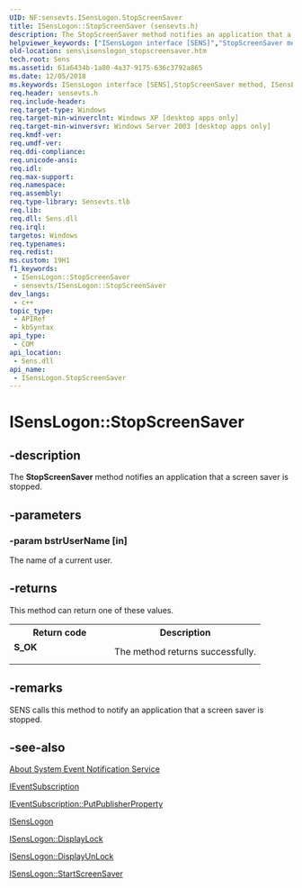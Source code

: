 ```yaml
---
UID: NF:sensevts.ISensLogon.StopScreenSaver
title: ISensLogon::StopScreenSaver (sensevts.h)
description: The StopScreenSaver method notifies an application that a screen saver is stopped.
helpviewer_keywords: ["ISensLogon interface [SENS]","StopScreenSaver method","ISensLogon.StopScreenSaver","ISensLogon::StopScreenSaver","StopScreenSaver","StopScreenSaver method [SENS]","StopScreenSaver method [SENS]","ISensLogon interface","_zaw_isenslogon_stopscreensaver","sens.isenslogon_stopscreensaver","sensevts/ISensLogon::StopScreenSaver","syncmgr.isenslogon_stopscreensaver"]
old-location: sens\isenslogon_stopscreensaver.htm
tech.root: Sens
ms.assetid: 61a6434b-1a80-4a37-9175-636c3792a865
ms.date: 12/05/2018
ms.keywords: ISensLogon interface [SENS],StopScreenSaver method, ISensLogon.StopScreenSaver, ISensLogon::StopScreenSaver, StopScreenSaver, StopScreenSaver method [SENS], StopScreenSaver method [SENS],ISensLogon interface, _zaw_isenslogon_stopscreensaver, sens.isenslogon_stopscreensaver, sensevts/ISensLogon::StopScreenSaver, syncmgr.isenslogon_stopscreensaver
req.header: sensevts.h
req.include-header: 
req.target-type: Windows
req.target-min-winverclnt: Windows XP [desktop apps only]
req.target-min-winversvr: Windows Server 2003 [desktop apps only]
req.kmdf-ver: 
req.umdf-ver: 
req.ddi-compliance: 
req.unicode-ansi: 
req.idl: 
req.max-support: 
req.namespace: 
req.assembly: 
req.type-library: Sensevts.tlb
req.lib: 
req.dll: Sens.dll
req.irql: 
targetos: Windows
req.typenames: 
req.redist: 
ms.custom: 19H1
f1_keywords:
 - ISensLogon::StopScreenSaver
 - sensevts/ISensLogon::StopScreenSaver
dev_langs:
 - c++
topic_type:
 - APIRef
 - kbSyntax
api_type:
 - COM
api_location:
 - Sens.dll
api_name:
 - ISensLogon.StopScreenSaver
---
```


# ISensLogon::StopScreenSaver


## -description

The 
<b>StopScreenSaver</b> method notifies an application that a screen saver is stopped.

## -parameters

### -param bstrUserName [in]

The name of a current user.

## -returns

This method can return one of these values.

<table>
<tr>
<th>Return code</th>
<th>Description</th>
</tr>
<tr>
<td width="40%">
<dl>
<dt><b>S_OK</b></dt>
</dl>
</td>
<td width="60%">
The method returns successfully.

</td>
</tr>
</table>

## -remarks

SENS calls this method to notify an application that a screen saver is stopped.

## -see-also

<a href="https://docs.microsoft.com/windows/desktop/Sens/about-system-event-notification-service">About System Event Notification Service</a>



<a href="https://docs.microsoft.com/windows/desktop/api/eventsys/nn-eventsys-ieventsubscription">IEventSubscription</a>



<a href="https://docs.microsoft.com/windows/desktop/api/eventsys/nf-eventsys-ieventsubscription-putpublisherproperty">IEventSubscription::PutPublisherProperty</a>



<a href="https://docs.microsoft.com/windows/desktop/api/sensevts/nn-sensevts-isenslogon">ISensLogon</a>



<a href="https://docs.microsoft.com/windows/desktop/api/sensevts/nf-sensevts-isenslogon-displaylock">ISensLogon::DisplayLock</a>



<a href="https://docs.microsoft.com/windows/desktop/api/sensevts/nf-sensevts-isenslogon-displayunlock">ISensLogon::DisplayUnLock</a>



<a href="https://docs.microsoft.com/windows/desktop/api/sensevts/nf-sensevts-isenslogon-startscreensaver">ISensLogon::StartScreenSaver</a>

